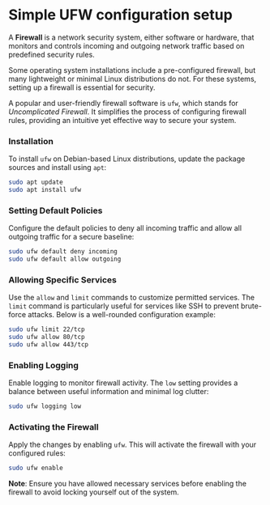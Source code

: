 # Simple UFW configuration setup

A **Firewall** is a network security system, either software or hardware, that monitors and controls incoming and outgoing network traffic based on predefined security rules.

Some operating system installations include a pre-configured firewall, but many lightweight or minimal Linux distributions do not. For these systems, setting up a firewall is essential for security.

A popular and user-friendly firewall software is `ufw`, which stands for _Uncomplicated Firewall_. It simplifies the process of configuring firewall rules, providing an intuitive yet effective way to secure your system.

### Installation

To install `ufw` on Debian-based Linux distributions, update the package sources and install using `apt`:

```bash
sudo apt update
sudo apt install ufw
```

### Setting Default Policies

Configure the default policies to deny all incoming traffic and allow all outgoing traffic for a secure baseline:

```bash
sudo ufw default deny incoming
sudo ufw default allow outgoing
```

### Allowing Specific Services

Use the `allow` and `limit` commands to customize permitted services. The `limit` command is particularly useful for services like SSH to prevent brute-force attacks. Below is a well-rounded configuration example:

```bash
sudo ufw limit 22/tcp
sudo ufw allow 80/tcp
sudo ufw allow 443/tcp
```

### Enabling Logging

Enable logging to monitor firewall activity. The `low` setting provides a balance between useful information and minimal log clutter:

```bash
sudo ufw logging low
```

### Activating the Firewall

Apply the changes by enabling `ufw`. This will activate the firewall with your configured rules:

```bash
sudo ufw enable
```

**Note**: Ensure you have allowed necessary services before enabling the firewall to avoid locking yourself out of the system.
